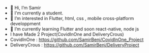 - 👋 Hi, I’m Samir
- 👋 I'm currently a student.
- 👀 I’m interested in Flutter, html, css , mobile cross-platform developpment 
- 🌱 I’m currently learning Flutter and soon react-native, node js
- I have Made 2 Project(CovidInOne and DeliveryCrous)
- CovidInOne : https://github.com/SamirBenj/CovidInOne_Project
- DeliveryCrous : https://github.com/SamirBenj/DeliveryProject

